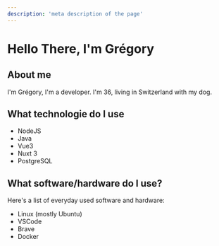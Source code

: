 ```yaml
---
description: 'meta description of the page'
--- 
```

# Hello There, I'm Grégory

## About me

I'm Grégory, I'm a developer. I'm 36, living in Switzerland with my dog.

## What technologie do I use

- NodeJS
- Java
- Vue3
- Nuxt 3
- PostgreSQL

## What software/hardware do I use?

Here's a list of everyday used software and hardware:

- Linux (mostly Ubuntu)
- VSCode
- Brave
- Docker
